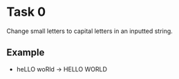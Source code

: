 # Task 0
Change small letters to capital letters in an inputted string.

## Example
* heLLO woRld -> HELLO WORLD

